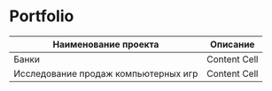 # Portfolio

| Наименование проекта  | Описание |
| --------------------- | ------------- |
| Банки                 | Content Cell  |
| Исследование продаж компьютерных игр  | Content Cell  |
